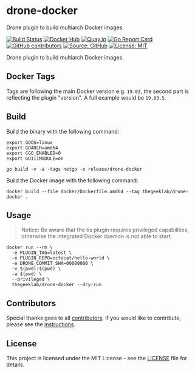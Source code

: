 # drone-docker

Drone plugin to build multiarch Docker images

[![Build Status](https://img.shields.io/drone/build/thegeeklab/drone-docker?logo=drone)](https://drone.thegeeklab.de/thegeeklab/drone-docker)
[![Docker Hub](https://img.shields.io/badge/dockerhub-latest-blue.svg?logo=docker&logoColor=white)](https://hub.docker.com/r/thegeeklab/drone-docker)
[![Quay.io](https://img.shields.io/badge/quay-latest-blue.svg?logo=docker&logoColor=white)](https://quay.io/repository/thegeeklab/drone-docker)
[![Go Report Card](https://goreportcard.com/badge/github.com/thegeeklab/drone-docker)](https://goreportcard.com/report/github.com/thegeeklab/drone-docker)
[![GitHub contributors](https://img.shields.io/github/contributors/thegeeklab/drone-docker)](https://github.com/thegeeklab/drone-docker/graphs/contributors)
[![Source: GitHub](https://img.shields.io/badge/source-github-blue.svg?logo=github&logoColor=white)](https://github.com/thegeeklab/drone-docker)
[![License: MIT](https://img.shields.io/github/license/thegeeklab/drone-docker)](https://github.com/thegeeklab/drone-docker/blob/main/LICENSE)

Drone plugin to build multiarch Docker images.

## Docker Tags

Tags are following the main Docker version e.g. `19.03`, the second part is reflecting the plugin "version". A full example would be `19.03.5`.

## Build

Build the binary with the following command:

```Shell
export GOOS=linux
export GOARCH=amd64
export CGO_ENABLED=0
export GO111MODULE=on

go build -v -a -tags netgo -o release/drone-docker
```

Build the Docker image with the following command:

```Shell
docker build --file docker/Dockerfile.amd64 --tag thegeeklab/drone-docker .
```

## Usage

> Notice: Be aware that the tis plugin requires privileged capabilities, otherwise the integrated Docker daemon is not able to start.

```console
docker run --rm \
  -e PLUGIN_TAG=latest \
  -e PLUGIN_REPO=octocat/hello-world \
  -e DRONE_COMMIT_SHA=00000000 \
  -v $(pwd):$(pwd) \
  -w $(pwd) \
  --privileged \
  thegeeklab/drone-docker --dry-run
```

## Contributors

Special thanks goes to all [contributors](https://github.com/thegeeklab/drone-docker/graphs/contributors). If you would like to contribute,
please see the [instructions](https://github.com/thegeeklab/drone-docker/blob/main/CONTRIBUTING.md).

## License

This project is licensed under the MIT License - see the [LICENSE](https://github.com/thegeeklab/drone-docker/blob/main/LICENSE) file for details.
